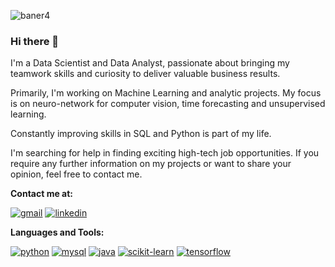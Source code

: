 ![baner4](https://user-images.githubusercontent.com/91745514/145908818-3c050634-57a3-4897-9fbf-45132792c3be.jpg)



### Hi there 👋


I'm a Data Scientist and Data Analyst, passionate about bringing my teamwork skills and curiosity to deliver valuable business results. 

Primarily, I'm working on Machine Learning and analytic projects. My focus is on neuro-network for computer vision, time forecasting and unsupervised learning.

Constantly improving skills in SQL and Python is part of my life.

I'm searching for help in finding exciting high-tech job opportunities. If you require any further information on my projects or want to share your opinion, feel free to contact me. 

**Contact me at:**

[![gmail](https://user-images.githubusercontent.com/91745514/145735096-19489817-86c1-4f98-88b9-ecf798668b50.png)][1]  [![linkedin](https://user-images.githubusercontent.com/91745514/145735097-cb00b25a-7a72-4368-8044-708e0bcb7c31.png)][2]


**Languages and Tools:**

[![python](https://user-images.githubusercontent.com/91745514/145735106-f50da9fd-083e-467f-9199-27992dfadf7f.png)][3]
[![mysql](https://user-images.githubusercontent.com/91745514/145889491-5bc61e07-6f13-4fd8-a741-993d228f6fd5.png)][4]
[![java](https://user-images.githubusercontent.com/91745514/145735176-cce740e9-1316-442b-b282-92c76a6859d5.png)][5]
[![scikit-learn](https://user-images.githubusercontent.com/91745514/145735211-4cb8beb1-1966-4316-9798-162babac274d.png)][6]
[![tensorflow](https://user-images.githubusercontent.com/91745514/145735243-52da7352-e808-4fdd-aae5-1330d320c82d.png)][7]








[1]: https://mail.google.com/mail/u/0/#inbox?compose=CllgCJqVwxQnpdbNgtzhpdWtDNJLvfWrcjBlrrQNLlZQSSnPqQNDVCZZjSWvKXfDRTvNnmQzDFg
[2]:https://www.linkedin.com/in/dor-anaki-596504201/
[3]:https://www.python.org/
[4]:https://www.mysql.com/
[5]:https://www.java.com/en/
[6]:https://scikit-learn.org/
[7]:https://www.tensorflow.org/










